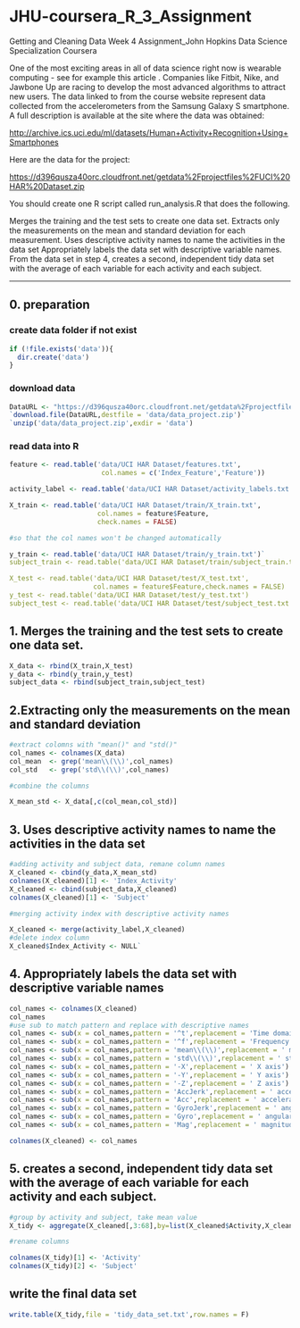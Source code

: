 # JHU-coursera_R_3_Assignment
Getting and Cleaning Data Week 4 Assignment_John Hopkins Data Science Specialization Coursera

One of the most exciting areas in all of data science right now is wearable computing - see for example this article . Companies like Fitbit, Nike, and Jawbone Up are racing to develop the most advanced algorithms to attract new users. The data linked to from the course website represent data collected from the accelerometers from the Samsung Galaxy S smartphone. A full description is available at the site where the data was obtained:

http://archive.ics.uci.edu/ml/datasets/Human+Activity+Recognition+Using+Smartphones

Here are the data for the project:

https://d396qusza40orc.cloudfront.net/getdata%2Fprojectfiles%2FUCI%20HAR%20Dataset.zip

You should create one R script called run_analysis.R that does the following.

Merges the training and the test sets to create one data set.
Extracts only the measurements on the mean and standard deviation for each measurement.
Uses descriptive activity names to name the activities in the data set
Appropriately labels the data set with descriptive variable names.
From the data set in step 4, creates a second, independent tidy data set with the average of each variable for each activity and each subject.


----------------------------------------------------


## 0. preparation 

### create data folder if not exist

```R
if (!file.exists('data')){
  dir.create('data')
}
```




### download data

```R
DataURL <- "https://d396qusza40orc.cloudfront.net/getdata%2Fprojectfiles%2FUCI%20HAR%20Dataset.zip"`
`download.file(DataURL,destfile = 'data/data_project.zip')`
`unzip('data/data_project.zip',exdir = 'data')
```



### read data into R

```R
feature <- read.table('data/UCI HAR Dataset/features.txt',
                       col.names = c('Index_Feature','Feature'))

activity_label <- read.table('data/UCI HAR Dataset/activity_labels.txt', col.names = c('Index_Activity','Activity'))

X_train <- read.table('data/UCI HAR Dataset/train/X_train.txt',
                      col.names = feature$Feature,
                      check.names = FALSE) 
```

```R
#so that the col names won't be changed automatically

y_train <- read.table('data/UCI HAR Dataset/train/y_train.txt')`
subject_train <- read.table('data/UCI HAR Dataset/train/subject_train.txt') #?

X_test <- read.table('data/UCI HAR Dataset/test/X_test.txt',
                     col.names = feature$Feature,check.names = FALSE)
y_test <- read.table('data/UCI HAR Dataset/test/y_test.txt')
subject_test <- read.table('data/UCI HAR Dataset/test/subject_test.txt')


```




## 1. Merges the training and the test sets to create one data set.

```R
X_data <- rbind(X_train,X_test)
y_data <- rbind(y_train,y_test)
subject_data <- rbind(subject_train,subject_test)


```




## 2.Extracting only the measurements on the mean and standard deviation

```R
#extract colomns with "mean()" and "std()"
col_names <- colnames(X_data)
col_mean  <- grep('mean\\(\\)',col_names)
col_std   <- grep('std\\(\\)',col_names)

#combine the columns

X_mean_std <- X_data[,c(col_mean,col_std)]
```





## 3. Uses descriptive activity names to name the activities in the data set

```R
#adding activity and subject data, remane column names
X_cleaned <- cbind(y_data,X_mean_std)
colnames(X_cleaned)[1] <- 'Index_Activity'
X_cleaned <- cbind(subject_data,X_cleaned)
colnames(X_cleaned)[1] <- 'Subject'

#merging activity index with descriptive activity names

X_cleaned <- merge(activity_label,X_cleaned)
#delete index column
X_cleaned$Index_Activity <- NULL`
```




## 4. Appropriately labels the data set with descriptive variable names

```R
col_names <- colnames(X_cleaned)
col_names
#use sub to match pattern and replace with descriptive names
col_names <- sub(x = col_names,pattern = '^t',replacement = 'Time domain signal: ')
col_names <- sub(x = col_names,pattern = '^f',replacement = 'Frequency domain signal: ')
col_names <- sub(x = col_names,pattern = 'mean\\(\\)',replacement = ' mean, ')
col_names <- sub(x = col_names,pattern = 'std\\(\\)',replacement = ' standart deviation, ')
col_names <- sub(x = col_names,pattern = '-X',replacement = ' X axis')
col_names <- sub(x = col_names,pattern = '-Y',replacement = ' Y axis')
col_names <- sub(x = col_names,pattern = '-Z',replacement = ' Z axis')
col_names <- sub(x = col_names,pattern = 'AccJerk',replacement = ' acceleration jerk')
col_names <- sub(x = col_names,pattern = 'Acc',replacement = ' acceleration')
col_names <- sub(x = col_names,pattern = 'GyroJerk',replacement = ' angular velocity jerk')
col_names <- sub(x = col_names,pattern = 'Gyro',replacement = ' angular velocity')
col_names <- sub(x = col_names,pattern = 'Mag',replacement = ' magnitude')

colnames(X_cleaned) <- col_names
```





## 5. creates a second, independent tidy data set with the average of each variable for each activity and each subject.

```R
#group by activity and subject, take mean value
X_tidy <- aggregate(X_cleaned[,3:68],by=list(X_cleaned$Activity,X_cleaned$Subject),FUN=mean)

#rename columns

colnames(X_tidy)[1] <- 'Activity'
colnames(X_tidy)[2] <- 'Subject'


```




## write the final data set

```R
write.table(X_tidy,file = 'tidy_data_set.txt',row.names = F)


```

